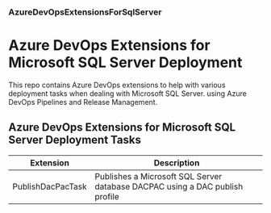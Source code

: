 ### AzureDevOpsExtensionsForSqlServer

Azure DevOps Extensions for Microsoft SQL Server Deployment
===========================================================

This repo contains Azure DevOps extensions to help with various deployment tasks when
dealing with Microsoft SQL Server. using Azure DevOps Pipelines and Release Management.

Azure DevOps Extensions for Microsoft SQL Server Deployment Tasks
-----------------------------------------------------------------

| Extension     | Description                                                              |
|---------------|--------------------------------------------------------------------------|
| PublishDacPacTask | Publishes a Microsoft SQL Server database DACPAC using a DAC publish profile |
